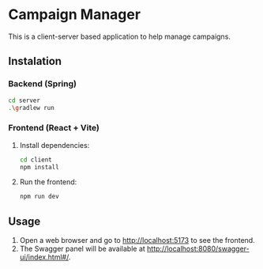# Campaign Manager

This is a client-server based application to help manage campaigns.

## Instalation

### Backend (Spring)

```bash
cd server
.\gradlew run
```

### Frontend (React + Vite)

1. Install dependencies:

   ```bash
   cd client
   npm install
   ```

2. Run the frontend:
   ```bash
   npm run dev
   ```

## Usage

1. Open a web browser and go to [http://localhost:5173](http://localhost:5173) to see the frontend.
2. The Swagger panel will be available at [http://localhost:8080/swagger-ui/index.html#/](http://localhost:8080/swagger-ui/index.html#/).
